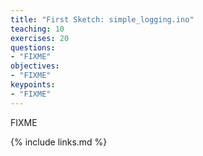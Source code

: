 ```yaml
---
title: "First Sketch: simple_logging.ino"
teaching: 10
exercises: 20
questions:
- "FIXME"
objectives:
- "FIXME"
keypoints:
- "FIXME"
---
```

FIXME

{% include links.md %}
